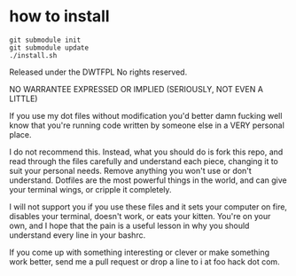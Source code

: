 
# how to install

```
git submodule init
git submodule update
./install.sh
```


Released under the DWTFPL
No rights reserved.

NO WARRANTEE EXPRESSED OR IMPLIED
(SERIOUSLY, NOT EVEN A LITTLE)

If you use my dot files without modification you'd better
damn fucking well know that you're running code written by
someone else in a VERY personal place.

I do not recommend this. Instead, what you should do is fork
this repo, and read through the files carefully and
understand each piece, changing it to suit your personal
needs. Remove anything you won't use or don't understand.
Dotfiles are the most powerful things in the world, and can
give your terminal wings, or cripple it completely.

I will not support you if you use these files and it sets
your computer on fire, disables your terminal, doesn't work,
or eats your kitten. You're on your own, and I hope that the
pain is a useful lesson in why you should understand every
line in your bashrc.

If you come up with something interesting or clever or make
something work better, send me a pull request or drop a line
to i at foo hack dot com.

